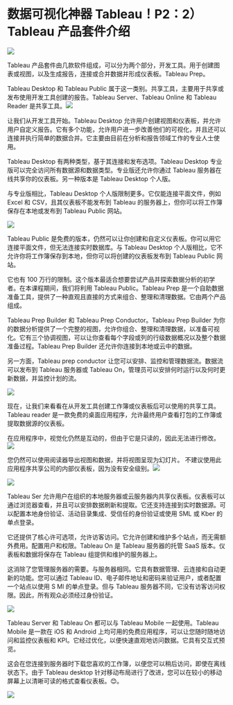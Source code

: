 # 数据可视化神器 Tableau！P2：2）Tableau 产品套件介绍 

![](img/ad13eef316705bda2e297b95df2e7067_0.png)

Tableau 产品套件由几款软件组成，可以分为两个部分，开发工具。用于创建图表或视图，以及生成报告，连接或合并数据并形成仪表板。Tableau Prep。

Tableau Desktop 和 Tableau Public 属于这一类别。共享工具，主要用于共享或发布使用开发工具创建的报告。Tableau Server、Tableau Online 和 Tableau Reader 是共享工具。![](img/ad13eef316705bda2e297b95df2e7067_2.png)

让我们从开发工具开始。Tableau Desktop 允许用户创建视图和仪表板，并允许用户自定义报告。它有多个功能，允许用户进一步改善他们的可视化，并且还可以连接并执行简单的数据合并。它主要由目前在分析和报告领域工作的专业人士使用。

Tableau Desktop 有两种类型，基于其连接和发布选项。Tableau Desktop 专业版可以完全访问所有数据源和数据类型。专业版还允许你通过 Tableau 服务器在线共享你的仪表板。另一种版本是 Tableau Desktop 个人版。

与专业版相比，Tableau Desktop 个人版限制更多。它仅能连接平面文件，例如 Excel 和 CSV，且其仪表板不能发布到 Tableau 的服务器上，但你可以将工作簿保存在本地或发布到 Tableau Public 网站。

![](img/ad13eef316705bda2e297b95df2e7067_4.png)

Tableau Public 是免费的版本，仍然可以让你创建和自定义仪表板。你可以用它连接平面文件，但无法连接实时数据库。与 Tableau Desktop 个人版相比，它不允许你将工作簿保存到本地，但你可以将创建的仪表板发布到 Tableau Public 网站。

它也有 100 万行的限制。这个版本最适合想要尝试产品并探索数据分析的初学者。在本课程期间，我们将利用 Tableau Public。Tableau Prep 是一个自助数据准备工具，提供了一种直观且直接的方式来组合、整理和清理数据。它由两个产品组成。

Tableau Prep Builder 和 Tableau Prep Conductor。Tableau Prep Builder 为你的数据分析提供了一个完整的视图，允许你组合、整理和清理数据，以准备可视化。它有三个协调视图，可以让你查看每个字段或列的行级数据概况以及整个数据准备过程。Tableau Prep Builder 还允许你连接到本地或云中的数据。

另一方面，Tableau prep conductor 让您可以安排、监控和管理数据流。数据流可以发布到 Tableau 服务器或 Tableau On，管理员可以安排何时运行以及何时更新数据，并监控计划的流。

![](img/ad13eef316705bda2e297b95df2e7067_6.png)

现在，让我们来看看在从开发工具创建工作簿或仪表板后可以使用的共享工具。Tableau reader 是一款免费的桌面应用程序，允许最终用户查看打包的工作簿或提取数据源的仪表板。

在应用程序中，视觉化仍然是互动的，但由于它是只读的，因此无法进行修改。![](img/ad13eef316705bda2e297b95df2e7067_8.png)

您仍然可以使用阅读器导出视图和数据，并将视图呈现为幻灯片。 不建议使用此应用程序共享公司的内部仪表板，因为没有安全级别。![](img/ad13eef316705bda2e297b95df2e7067_10.png)

![](img/ad13eef316705bda2e297b95df2e7067_11.png)

Tableau Ser 允许用户在组织的本地服务器或云服务器内共享仪表板。仪表板可以通过浏览器查看，并且可以安排数据刷新和提取。它还支持连接到实时数据源。可以配置本地身份验证、活动目录集成、受信任的身份验证或使用 SML 或 Kber 的单点登录。

它还提供了核心许可选项，允许访客访问。它允许创建和维护多个站点，而无需额外费用。配置用户和权限。Tableau On 是 Tableau 服务器的托管 SaaS 版本。仪表板和数据将保存在 Tableau 组提供和维护的服务器上。

这消除了您管理服务器的需要。与服务器相同。它具有数据管理、云连接和自动更新的功能。您可以通过 Tableau ID、电子邮件地址和密码来验证用户，或者配置一个站点以使用 S Ml 的单点登录。但与 Tableau 服务器不同，它没有访客访问权限。因此，所有观众必须经过身份验证。

![](img/ad13eef316705bda2e297b95df2e7067_13.png)

Tableau Server 和 Tableau On 都可以与 Tableau Mobile 一起使用。Tableau Mobile 是一款在 iOS 和 Android 上均可用的免费应用程序，可以让您随时随地访问和监控仪表板和 KPI。它经过优化，以便快速直观地访问数据。它具有交互式预览。

这会在您连接到服务器时下载您喜欢的工作簿，以便您可以稍后访问，即使在离线状态下。由于 Tableau desktop 针对移动布局进行了改进，您可以在较小的移动屏幕上以清晰可读的格式查看仪表板。😊。

![](img/ad13eef316705bda2e297b95df2e7067_15.png)
